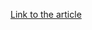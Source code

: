 [Link to the article](https://www.huntress.com/blog/solving-endpoint-security-challenges-with-a-managed-edr)
